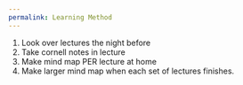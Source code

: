 ```yaml
---
permalink: Learning Method
---
```

1. <span style="color:#000ff;">Look over lectures the night before</span>
2. <span style="color:#000ff;">Take cornell notes in lecture</span>
3. <span style="color:#000ff;">Make mind map PER lecture at home</span>
4. <span style="color:#000ff;">Make larger mind map when each set of lectures finishes.</span>